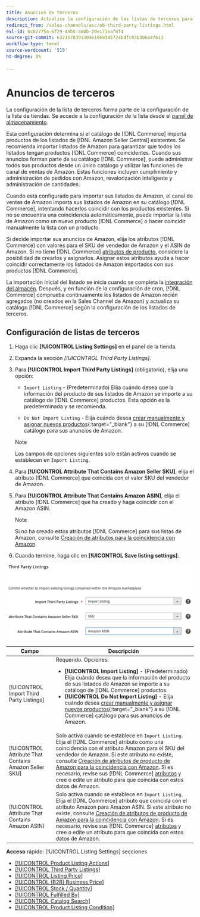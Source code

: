 ```yaml
---
title: Anuncios de terceros
description: Actualice la configuración de las listas de terceros para determinar si el catálogo de comercio importa productos de las listas de Amazon Seller Central existentes.
redirect_from: /sales-channels/asc/ob-third-party-listings.html
exl-id: bc82775a-6f29-49b5-a80b-20e171eaf8f4
source-git-commit: 632157839130461869345724bdfc03b306a4f613
workflow-type: tm+mt
source-wordcount: '519'
ht-degree: 0%

---
```


# Anuncios de terceros

La configuración de la lista de terceros forma parte de la configuración de la lista de tiendas. Se accede a la configuración de la lista desde el [panel de almacenamiento](./amazon-store-dashboard.md).

Esta configuración determina si el catálogo de [!DNL Commerce] importa productos de los listados de [!DNL Amazon Seller Central] existentes. Se recomienda importar listados de Amazon para garantizar que todos los listados tengan productos [!DNL Commerce] coincidentes. Cuando sus anuncios forman parte de su catálogo [!DNL Commerce], puede administrar todos sus productos desde un único catálogo y utilizar las funciones de canal de ventas de Amazon. Estas funciones incluyen cumplimiento y administración de pedidos con Amazon, revalorización inteligente y administración de cantidades.

Cuando está configurado para importar sus listados de Amazon, el canal de ventas de Amazon importa sus listados de Amazon en su catálogo [!DNL Commerce], intentando hacerlos coincidir con los productos existentes. Si no se encuentra una coincidencia automáticamente, puede importar la lista de Amazon como un nuevo producto [!DNL Commerce] o hacer coincidir manualmente la lista con un producto.

Si decide importar sus anuncios de Amazon, elija los atributos [!DNL Commerce] con valores para el SKU del vendedor de Amazon y el ASIN de Amazon. Si no tiene [!DNL Commerce] [atributos de producto](./ob-creating-magento-attributes.md), considere la posibilidad de crearlos y asignarlos. Asignar estos atributos ayuda a hacer coincidir correctamente los listados de Amazon importados con sus productos [!DNL Commerce].

La importación inicial del listado se inicia cuando se completa la [integración del almacén](./store-integration.md). Después, y en función de la configuración de cron, [!DNL Commerce] comprueba continuamente los listados de Amazon recién agregados (no creados en la Sales Channel de Amazon) y actualiza su catálogo [!DNL Commerce] según la configuración de los listados de terceros.

## Configuración de listas de terceros

1. Haga clic **[!UICONTROL Listing Settings]** en el panel de la tienda.

1. Expanda la sección _[!UICONTROL Third Party Listings]_.

1. Para **[!UICONTROL Import Third Party Listings]** (obligatorio), elija una opción:

   - `Import Listing` - (Predeterminado) Elija cuándo desea que la información del producto de sus listados de Amazon se importe a su catálogo de  [!DNL Commerce] productos. Esta opción es la predeterminada y se recomienda.

   - `Do Not Import Listing` - Elija cuándo desea  [crear manualmente y asignar nuevos productos](https://docs.magento.com/user-guide/catalog/products.html){:target=&quot;_blank&quot;} a su  [!DNL Commerce] catálogo para sus anuncios de Amazon.
   >[!NOTE]
   >Los campos de opciones siguientes solo están activos cuando se establecen en `Import Listing`.

1. Para **[!UICONTROL Attribute That Contains Amazon Seller SKU]**, elija el atributo [!DNL Commerce] que coincida con el valor SKU del vendedor de Amazon.

1. Para **[!UICONTROL Attribute That Contains Amazon ASIN]**, elija el atributo [!DNL Commerce] que ha creado y haga coincidir con el Amazon ASIN.

   >[!NOTE]
   >Si no ha creado estos atributos [!DNL Commerce] para sus listas de Amazon, consulte [Creación de atributos para la coincidencia con Amazon](./ob-creating-magento-attributes.md).

1. Cuando termine, haga clic en **[!UICONTROL Save listing settings]**.

![Anuncios de terceros](assets/amazon-third-party-listings.png)

| Campo | Descripción |
|---|---|
| [!UICONTROL Import Third Party Listings] | Requerido. Opciones:<ul><li>**[!UICONTROL Import Listing]** - (Predeterminado) Elija cuándo desea que la información del producto de sus listados de Amazon se importe a su catálogo de  [!DNL Commerce] productos. </li><li>**[!UICONTROL Do Not Import Listing]** - Elija cuándo desea  [crear manualmente y asignar nuevos productos](https://docs.magento.com/user-guide/catalog/products.html){:target=&quot;_blank&quot;} a su  [!DNL Commerce] catálogo para sus anuncios de Amazon.</li></ul> |
| [!UICONTROL Attribute That Contains Amazon Seller SKU] | Solo activa cuando se establece en `Import Listing`.<br>Elija el  [!DNL Commerce] atributo como una coincidencia con el atributo Amazon para el SKU del vendedor de Amazon. Si este atributo no existe, consulte [Creación de atributos de producto de Amazon para la coincidencia con Amazon](./ob-creating-magento-attributes.md). Si es necesario, revise sus [!DNL Commerce] [atributos](./managing-attributes.md) y cree o edite un atributo para que coincida con estos datos de Amazon. |
| [!UICONTROL Attribute That Contains Amazon ASIN] | Solo activa cuando se establece en `Import Listing`.<br>Elija el  [!DNL Commerce] atributo que coincida con el atributo Amazon para Amazon ASIN. Si este atributo no existe, consulte [Creación de atributos de producto de Amazon para la coincidencia con Amazon](./ob-creating-magento-attributes.md). Si es necesario, revise sus [!DNL Commerce] [atributos](./managing-attributes.md) y cree o edite un atributo para que coincida con estos datos de Amazon. |

**Acceso**  rápido:  [!UICONTROL Listing Settings] secciones

- [[!UICONTROL Product Listing Actions]](./product-listing-actions.md)
- [[!UICONTROL Third Party Listings]](./third-party-listing-settings.md)
- [[!UICONTROL Listing Price]](./listing-price.md)
- [[!UICONTROL (B2B) Business Price]](./business-pricing.md)
- [[!UICONTROL Stock / Quantity]](./stock-quantity.md)
- [[!UICONTROL Fulfilled By]](./fulfilled-by.md)
- [[!UICONTROL Catalog Search]](./catalog-search.md)
- [[!UICONTROL Product Listing Condition]](./product-listing-condition.md)
